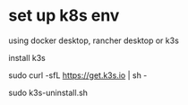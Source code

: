 # set up k8s env

using docker desktop, rancher desktop or k3s

install k3s

sudo curl -sfL https://get.k3s.io | sh -

sudo k3s-uninstall.sh




